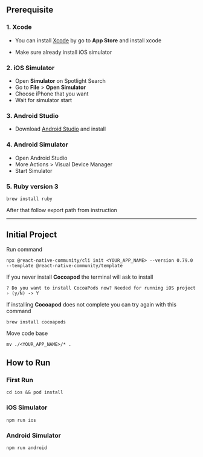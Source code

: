 ## Prerequisite
### 1. Xcode
- You can install [Xcode](https://apps.apple.com/us/app/xcode/id497799835?mt=12) by go to **App Store** and install xcode 

- Make sure already install iOS simulator

### 2. iOS Simulator <br>
- Open **Simulator** on Spotlight Search
- Go to **File** > **Open Simulator**
- Choose iPhone that you want
- Wait for simulator start

### 3. Android Studio
- Download [Android Studio](https://developer.android.com/studio) and install

### 4. Android Simulator
- Open Android Studio
- More Actions > Visual Device Manager
- Start Simulator

### 5. Ruby version 3
```
brew install ruby
```
After that follow export path from instruction

---

## Initial Project
Run command
```
npx @react-native-community/cli init <YOUR_APP_NAME> --version 0.79.0 --template @react-native-community/template
```
If you never install **Cocoapod** the terminal will ask to install 
```
? Do you want to install CocoaPods now? Needed for running iOS project › (y/N) -> Y
```
If installing **Cocoapod** does not complete you can try again with this command
```
brew install cocoapods
```
Move code base
```
mv ./<YOUR_APP_NAME>/* .
```

## How to Run
### First Run
```
cd ios && pod install
``` 
### iOS Simulator
``` 
npm run ios
```

### Android Simulator
```
npm run android
```